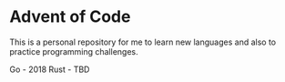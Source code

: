 # Advent of Code

This is a personal repository for me to learn new languages and also
to practice programming challenges.

Go - 2018
Rust - TBD

